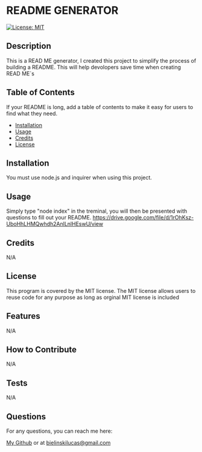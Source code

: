 # README GENERATOR
  
[![License: MIT](https://img.shields.io/badge/License-MIT-yellow.svg)](https://opensource.org/licenses/MIT)
  
## Description
This is a READ ME generator, I created this project to simplify the process of building a README. This will help devolopers save time when creating READ ME`s

## Table of Contents
If your README is long, add a table of contents to make it easy for users to find what they need.

- [Installation](#installation)
- [Usage](#usage)
- [Credits](#credits)
- [License](#license)

## Installation
You must use node.js and inquirer when using this project.

## Usage
Simply type "node index" in the treminal, you will then be presented with questions to fill out your README.
https://drive.google.com/file/d/1rOhKsz-UboHhLHMQwhdh2AnlLnlHEswU/view

## Credits
N/A

## License 
This program is covered by the MIT license. The MIT license allows users to reuse code for any purpose as long as orginal MIT license is included

## Features
N/A

## How to Contribute
N/A


## Tests
N/A

## Questions
For any questions, you can reach me here:

[My Github](https://github.com/LucasBielinski/)
or at bielinskilucas@gmail.com
